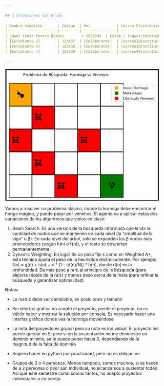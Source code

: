 ```yaml
---

## 👥 Integrantes del Grupo

| Nombre Completo       | Código  | Rol            | Correo Electrónico       |
|-----------------------|---------|----------------|--------------------------|
| Edwar Yamir Forero Blanci        | 2559741  | Colab | [edwar.forero@univalle.edu.co]|
| [Estudiante 2]        | 123457  | [Colaborador]  | [correo2@institucion.edu]|
| [Estudiante 3]        | 123458  | [Colaborador]  | [correo3@institucion.edu]|
| [Estudiante 4]        | 123459  | [Colaborador]  | [correo4@institucion.edu]|

---
```





![Mapa de ejemplo](assets/image.png)


Vamos a resolver un problema clásico, donde la hormiga debe encontrar el hongo mágico, y
puede pasar por venenos.
El agente va a aplicar estas dos variaciones de los algoritmos que vimos en clase:
1. Beam Search: Es una versión de la búsqueda informada que limita la cantidad de nodos
que se mantienen en cada nivel (la "amplitud de la viga" o β). En cada nivel del árbol,
solo se expanden los β nodos más prometedores (según h(n) o f(n)), y el resto se
descartan permanentemente.
2. Dynamic Weighting: En lugar de un peso fijo ε como en Weighted A*, esta técnica ajusta
el peso de la heurística dinámicamente. Por ejemplo, f(n) = g(n) + h(n) + ε * (1 - (d(n)/N)) * h(n), donde d(n) es la profundidad. Da más peso a h(n) al principio de la búsqueda
(para alejarse rápido de la raíz) y menos peso cerca de la meta (para refinar la
búsqueda y garantizar optimalidad)

Notas:

- La matriz debe ser cambiable, en posiciones y tamaño
- Sin interfaz gráfica no aceptó el proyecto, pierde el proyecto, no es válido hacer y
mostrar la solución por consola. Es necesario hacer una interfaz gráfica donde vea la
hormiga moviéndose
- La nota del proyecto es grupal pero su nota es individual. El proyecto les puede quedar
en 5, pero si en la sustentación no me demuestra un dominio mínimo, se le puede poner
hasta 0, dependiendo de la magnitud de la falta de dominio
- Sugiero hacer en python por practicidad, pero no es obligación

- Grupos de 3 o 4 personas. Menos tampoco, somos muchos, si se hacen de a 2
personas o peor aún individual, no alcanzamos a sustentar todos. Así que este
semestre como somos tantos, no acepto proyectos individuales o en pareja.